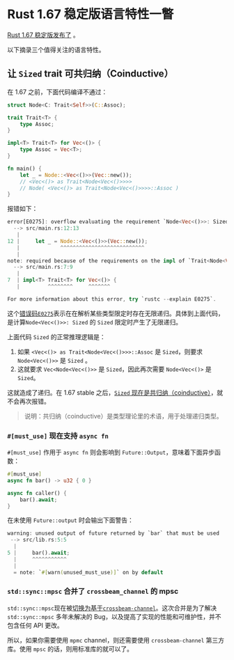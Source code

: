 # Rust 1.67 稳定版语言特性一瞥

[Rust 1.67 稳定版发布了](https://github.com/rust-lang/rust/blob/master/RELEASES.md#version-1670-2023-01-26) 。

以下摘录三个值得关注的语言特性。

## 让 `Sized` trait 可共归纳（Coinductive）

在 1.67 之前，下面代码编译不通过：

```rust
struct Node<C: Trait<Self>>(C::Assoc);

trait Trait<T> {
    type Assoc;
}

impl<T> Trait<T> for Vec<()> {
    type Assoc = Vec<T>;
}

fn main() {
    let _ = Node::<Vec<()>>(Vec::new());
    // <Vec<()> as Trait<Node<Vec<()>>>>  
    // Node( <Vec<()> as Trait<Node<Vec<()>>>>::Assoc )
}
```

报错如下：

```rust
error[E0275]: overflow evaluating the requirement `Node<Vec<()>>: Sized`
  --> src/main.rs:12:13
   |
12 |     let _ = Node::<Vec<()>>(Vec::new());
   |             ^^^^^^^^^^^^^^^^^^^^^^^^^^^
   |
note: required because of the requirements on the impl of `Trait<Node<Vec<()>>>` for `Vec<()>`
  --> src/main.rs:7:9
   |
7  | impl<T> Trait<T> for Vec<()> {
   |         ^^^^^^^^     ^^^^^^^

For more information about this error, try `rustc --explain E0275`.
```

这个[错误码`E0275`](https://doc.rust-lang.org/error_codes/E0275.html)表示在在解析某些类型限定时存在无限递归。具体到上面代码，是计算`Node<Vec<()>>: Sized` 的 `Sized` 限定时产生了无限递归。

上面代码 `Sized` 的正常推理逻辑是：

1. 如果 `<Vec<()> as Trait<Node<Vec<()>>>::Assoc` 是 `Sized`，则要求 `Node<Vec<()>>` 是 `Sized` 。
2. 这就要求 `Vec<Node<Vec<()>>` 是 `Sized`，因此再次需要 `Node<Vec<()>` 是 `Sized`。

这就造成了递归。在 1.67 stable 之后，[`Sized` 现在是共归纳（coinductive）](https://github.com/rust-lang/rust/pull/100386/)，就不会再次报错。

> 说明：共归纳（coinductive）是类型理论里的术语，用于处理递归类型。

###  `#[must_use]` 现在支持 `async fn`

`#[must_use]` 作用于 `async fn` 则会影响到 `Future::Output`，意味着下面异步函数：

```rust
#[must_use]
async fn bar() -> u32 { 0 }

async fn caller() {
    bar().await;
}
```

在未使用 `Future::output` 时会输出下面警告：

```rust
warning: unused output of future returned by `bar` that must be used
 --> src/lib.rs:5:5
  |
5 |     bar().await;
  |     ^^^^^^^^^^^
  |
  = note: `#[warn(unused_must_use)]` on by default
```

### `std::sync::mpsc` 合并了 `crossbeam_channel` 的 mpsc 

`std::sync::mpsc`现在被[切换为基于`crossbeam-channel`](https://github.com/rust-lang/rust/pull/93563/)。这次合并是为了解决 `std::sync::mpsc` 多年未解决的 Bug，以及提高了实现的性能和可维护性，并不包含任何 API 更改。

所以，如果你需要使用 `mpmc` channel，则还需要使用 `crossbeam-channel` 第三方库。使用 `mpsc` 的话，则用标准库的就可以了。





